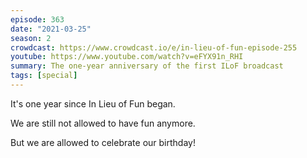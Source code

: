 ```yaml
---
episode: 363
date: "2021-03-25"
season: 2
crowdcast: https://www.crowdcast.io/e/in-lieu-of-fun-episode-255
youtube: https://www.youtube.com/watch?v=eFYX91n_RHI
summary: The one-year anniversary of the first ILoF broadcast
tags: [special]
---
```

It's one year since In Lieu of Fun began.

We are still not allowed to have fun anymore.

But we are allowed to celebrate our birthday!
